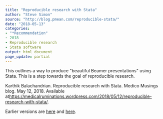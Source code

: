 ```yaml
---
title: "Reproducible research with Stata"
author: "Steve Simon"
source: "http://blog.pmean.com/reproducible-stata/"
date: "2018-05-13"
categories:
- "*Recommendation"
- 2018
- Reproducible research
- Stata software
output: html_document
page_update: partial
---
```


This outlines a way to produce "beautiful Beamer presentations" using Stata. This is a step towards the goal of reproducible research.

<!---More--->

Karthik Balachandrian. Reproducible research with Stata. Medico Musings blog. May 12, 2018. Available at<https://medicalruminations.wordpress.com/2018/05/12/reproducible-research-with-stata/>.

Earlier versions are [here][sim1] and [here][sim2].
 
[sim1]: http://blog.pmean.com/reproducible-stata/
[sim2]: http://new.pmean.com/reproducible-stata/
